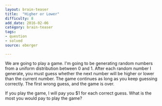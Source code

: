 ```yaml
---
layout: brain-teaser
title:  "Higher or Lower"
difficulty: 8
add_date: 2016-02-06
category: brain-teaser
tags:
- question
- solved
source: eberger

---
```


We are going to play a game.  I'm going to be generating random numbers from a uniform distribution between 0 and 1.  After each random number I generate, you must guess whether the next number will be higher or lower than the current number.  The game continues as long as you keep guessing correctly.  The first wrong guess, and the game is over.

If you play the game, I will pay you $1 for each correct guess.  What is the most you would pay to play the game?
